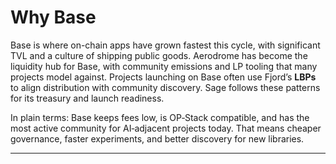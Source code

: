 # Why Base

Base is where on-chain apps have grown fastest this cycle, with significant TVL and a culture of shipping public goods. Aerodrome has become the liquidity hub for Base, with community emissions and LP tooling that many projects model against. Projects launching on Base often use Fjord’s **LBPs** to align distribution with community discovery. Sage follows these patterns for its treasury and launch readiness.

In plain terms: Base keeps fees low, is OP‑Stack compatible, and has the most active community for AI‑adjacent projects today. That means cheaper governance, faster experiments, and better discovery for new libraries.

---
